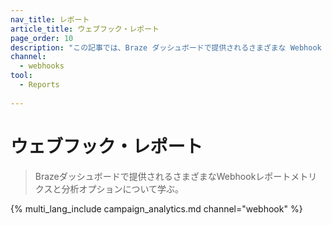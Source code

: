 ```yaml
---
nav_title: レポート
article_title: ウェブフック・レポート
page_order: 10
description: "この記事では、Braze ダッシュボードで提供されるさまざまな Webhook レポート指標と分析オプションの概要について説明します。"
channel:
  - webhooks
tool:
  - Reports
  
---
```


# ウェブフック・レポート

> Brazeダッシュボードで提供されるさまざまなWebhookレポートメトリクスと分析オプションについて学ぶ。

{% multi_lang_include campaign_analytics.md channel="webhook" %}